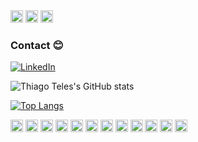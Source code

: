 <div style="display: inline_block">
    <img style="height: 20px;" src="https://badgen.net/uptime-robot/day/m780862024-50db2c44c703e5c68d6b1ebb" />
    <img style="height: 20px;" src="https://img.shields.io/badge/Maintained%3F-yes-green.svg" />
    <img style="height: 20px;" style="height: 20px;" src="http://ForTheBadge.com/images/badges/built-with-science.svg" />
</div>

### Contact 😊

[![LinkedIn](https://img.shields.io/badge/LinkedIn-0077B5?style=for-the-badge&logo=linkedin&logoColor=white)](https://www.linkedin.com/in/thiagoteles/)

![Thiago Teles's GitHub stats](https://github-readme-stats.vercel.app/api?username=thiagoteles&include_all_commits=true&count_private=true&hide=stars,prs)

[![Top Langs](https://github-readme-stats.vercel.app/api/top-langs/?username=thiagoteles&langs_count=8&count_private=true&include_all_commits=true)](https://github.com/thiagoteles)

<div style="display: inline_block">
    <img style="height: 20px;" src="https://img.shields.io/badge/C%23-239120?style=for-the-badge&logo=c-sharp&logoColor=white"></img>
    <img style="height: 20px;" src="https://img.shields.io/badge/.NET-5C2D91?style=for-the-badge&logo=.net&logoColor=white"></img>
    <img style="height: 20px;" src="https://img.shields.io/badge/HTML-239120?style=for-the-badge&logo=html5&logoColor=white"></img>
    <img style="height: 20px;" src="https://img.shields.io/badge/CSS3-1572B6?style=for-the-badge&logo=css3&logoColor=white"></img>
    <img style="height: 20px;" src="https://img.shields.io/badge/JavaScript-F7DF1E?style=for-the-badge&logo=javascript&logoColor=black"></img>
    <img style="height: 20px;" src="https://img.shields.io/badge/Node.js-43853D?style=for-the-badge&logo=node.js&logoColor=white"></img>
    <img style="height: 20px;" src="https://img.shields.io/badge/TypeScript-007ACC?style=for-the-badge&logo=typescript&logoColor=white"></img>
    <img style="height: 20px;" src="https://img.shields.io/badge/Java-ED8B00?style=for-the-badge&logo=java&logoColor=white"></img>
    <img style="height: 20px;" src="https://img.shields.io/badge/React-20232A?style=for-the-badge&logo=react&logoColor=61DAFB"></img>
    <img style="height: 20px;" src="https://img.shields.io/badge/AngularJS-E23237?style=for-the-badge&logo=angularjs&logoColor=white"></img>
    <img style="height: 20px;" src="https://img.shields.io/badge/styled--components-DB7093?style=for-the-badge&logo=styled-components&logoColor=white"></img>
    <img style="height: 20px;" src="https://img.shields.io/badge/CSS-239120?&style=for-the-badge&logo=css3&logoColor=white"></img>
</div>
